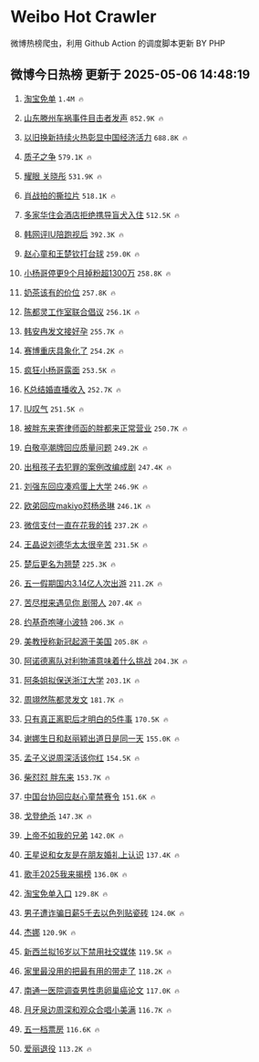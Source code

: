 # Weibo Hot Crawler 



微博热榜爬虫，利用 Github Action 的调度脚本更新 BY PHP 


## 微博今日热榜 更新于 2025-05-06 14:48:19 
1. [淘宝免单](https://s.weibo.com/weibo?q=%E6%B7%98%E5%AE%9D%E5%85%8D%E5%8D%95&t=31&band_rank=1&Refer=top) `1.4M 🔥` 

1. [山东滕州车祸事件目击者发声](https://s.weibo.com/weibo?q=%23%E5%B1%B1%E4%B8%9C%E6%BB%95%E5%B7%9E%E8%BD%A6%E7%A5%B8%E4%BA%8B%E4%BB%B6%E7%9B%AE%E5%87%BB%E8%80%85%E5%8F%91%E5%A3%B0%23&t=31&band_rank=2&Refer=top) `852.9K 🔥` 

1. [以旧换新持续火热彰显中国经济活力](https://s.weibo.com/weibo?q=%23%E4%BB%A5%E6%97%A7%E6%8D%A2%E6%96%B0%E6%8C%81%E7%BB%AD%E7%81%AB%E7%83%AD%E5%BD%B0%E6%98%BE%E4%B8%AD%E5%9B%BD%E7%BB%8F%E6%B5%8E%E6%B4%BB%E5%8A%9B%23&t=31&band_rank=3&Refer=top) `688.8K 🔥` 

1. [质子之争](https://s.weibo.com/weibo?q=%E8%B4%A8%E5%AD%90%E4%B9%8B%E4%BA%89&t=31&band_rank=4&Refer=top) `579.1K 🔥` 

1. [耀眼 关晓彤](https://s.weibo.com/weibo?q=%E8%80%80%E7%9C%BC%20%E5%85%B3%E6%99%93%E5%BD%A4&t=31&band_rank=5&Refer=top) `531.9K 🔥` 

1. [肖战拍的撕拉片](https://s.weibo.com/weibo?q=%23%E8%82%96%E6%88%98%E6%8B%8D%E7%9A%84%E6%92%95%E6%8B%89%E7%89%87%23&t=31&band_rank=6&Refer=top) `518.1K 🔥` 

1. [多家华住会酒店拒绝携导盲犬入住](https://s.weibo.com/weibo?q=%23%E5%A4%9A%E5%AE%B6%E5%8D%8E%E4%BD%8F%E4%BC%9A%E9%85%92%E5%BA%97%E6%8B%92%E7%BB%9D%E6%90%BA%E5%AF%BC%E7%9B%B2%E7%8A%AC%E5%85%A5%E4%BD%8F%23&t=31&band_rank=7&Refer=top) `512.5K 🔥` 

1. [韩网评IU陪跑视后](https://s.weibo.com/weibo?q=%23%E9%9F%A9%E7%BD%91%E8%AF%84IU%E9%99%AA%E8%B7%91%E8%A7%86%E5%90%8E%23&t=31&band_rank=8&Refer=top) `392.3K 🔥` 

1. [赵心童和王楚钦打台球](https://s.weibo.com/weibo?q=%23%E8%B5%B5%E5%BF%83%E7%AB%A5%E5%92%8C%E7%8E%8B%E6%A5%9A%E9%92%A6%E6%89%93%E5%8F%B0%E7%90%83%23&t=31&band_rank=9&Refer=top) `259.0K 🔥` 

1. [小杨哥停更9个月掉粉超1300万](https://s.weibo.com/weibo?q=%23%E5%B0%8F%E6%9D%A8%E5%93%A5%E5%81%9C%E6%9B%B49%E4%B8%AA%E6%9C%88%E6%8E%89%E7%B2%89%E8%B6%851300%E4%B8%87%23&t=31&band_rank=10&Refer=top) `258.8K 🔥` 

1. [奶茶该有的价位](https://s.weibo.com/weibo?q=%E5%A5%B6%E8%8C%B6%E8%AF%A5%E6%9C%89%E7%9A%84%E4%BB%B7%E4%BD%8D&t=31&band_rank=11&Refer=top) `257.8K 🔥` 

1. [陈都灵工作室联合倡议](https://s.weibo.com/weibo?q=%E9%99%88%E9%83%BD%E7%81%B5%E5%B7%A5%E4%BD%9C%E5%AE%A4%E8%81%94%E5%90%88%E5%80%A1%E8%AE%AE&t=31&band_rank=12&Refer=top) `256.1K 🔥` 

1. [韩安冉发文接好孕](https://s.weibo.com/weibo?q=%23%E9%9F%A9%E5%AE%89%E5%86%89%E5%8F%91%E6%96%87%E6%8E%A5%E5%A5%BD%E5%AD%95%23&t=31&band_rank=13&Refer=top) `255.7K 🔥` 

1. [赛博重庆具象化了](https://s.weibo.com/weibo?q=%23%E8%B5%9B%E5%8D%9A%E9%87%8D%E5%BA%86%E5%85%B7%E8%B1%A1%E5%8C%96%E4%BA%86%23&t=31&band_rank=14&Refer=top) `254.2K 🔥` 

1. [疯狂小杨哥露面](https://s.weibo.com/weibo?q=%23%E7%96%AF%E7%8B%82%E5%B0%8F%E6%9D%A8%E5%93%A5%E9%9C%B2%E9%9D%A2%23&t=31&band_rank=15&Refer=top) `253.5K 🔥` 

1. [K总结婚直播收入](https://s.weibo.com/weibo?q=%23K%E6%80%BB%E7%BB%93%E5%A9%9A%E7%9B%B4%E6%92%AD%E6%94%B6%E5%85%A5%23&t=31&band_rank=16&Refer=top) `252.7K 🔥` 

1. [IU叹气](https://s.weibo.com/weibo?q=%23IU%E5%8F%B9%E6%B0%94%23&t=31&band_rank=17&Refer=top) `251.5K 🔥` 

1. [被胖东来寄律师函的胖都来正常营业](https://s.weibo.com/weibo?q=%23%E8%A2%AB%E8%83%96%E4%B8%9C%E6%9D%A5%E5%AF%84%E5%BE%8B%E5%B8%88%E5%87%BD%E7%9A%84%E8%83%96%E9%83%BD%E6%9D%A5%E6%AD%A3%E5%B8%B8%E8%90%A5%E4%B8%9A%23&t=31&band_rank=18&Refer=top) `250.7K 🔥` 

1. [白敬亭潮牌回应质量问题](https://s.weibo.com/weibo?q=%23%E7%99%BD%E6%95%AC%E4%BA%AD%E6%BD%AE%E7%89%8C%E5%9B%9E%E5%BA%94%E8%B4%A8%E9%87%8F%E9%97%AE%E9%A2%98%23&t=31&band_rank=19&Refer=top) `249.2K 🔥` 

1. [出租孩子去犯罪的案例改编成剧](https://s.weibo.com/weibo?q=%23%E5%87%BA%E7%A7%9F%E5%AD%A9%E5%AD%90%E5%8E%BB%E7%8A%AF%E7%BD%AA%E7%9A%84%E6%A1%88%E4%BE%8B%E6%94%B9%E7%BC%96%E6%88%90%E5%89%A7%23&t=31&band_rank=20&Refer=top) `247.4K 🔥` 

1. [刘强东回应凑鸡蛋上大学](https://s.weibo.com/weibo?q=%23%E5%88%98%E5%BC%BA%E4%B8%9C%E5%9B%9E%E5%BA%94%E5%87%91%E9%B8%A1%E8%9B%8B%E4%B8%8A%E5%A4%A7%E5%AD%A6%23&t=31&band_rank=21&Refer=top) `246.9K 🔥` 

1. [欧弟回应makiyo怼杨丞琳](https://s.weibo.com/weibo?q=%23%E6%AC%A7%E5%BC%9F%E5%9B%9E%E5%BA%94makiyo%E6%80%BC%E6%9D%A8%E4%B8%9E%E7%90%B3%23&t=31&band_rank=22&Refer=top) `246.1K 🔥` 

1. [微信支付一直在花我的钱](https://s.weibo.com/weibo?q=%E5%BE%AE%E4%BF%A1%E6%94%AF%E4%BB%98%E4%B8%80%E7%9B%B4%E5%9C%A8%E8%8A%B1%E6%88%91%E7%9A%84%E9%92%B1&t=31&band_rank=23&Refer=top) `237.2K 🔥` 

1. [王晶说刘德华太太很辛苦](https://s.weibo.com/weibo?q=%23%E7%8E%8B%E6%99%B6%E8%AF%B4%E5%88%98%E5%BE%B7%E5%8D%8E%E5%A4%AA%E5%A4%AA%E5%BE%88%E8%BE%9B%E8%8B%A6%23&t=31&band_rank=24&Refer=top) `231.5K 🔥` 

1. [楚后更名为翘楚](https://s.weibo.com/weibo?q=%23%E6%A5%9A%E5%90%8E%E6%9B%B4%E5%90%8D%E4%B8%BA%E7%BF%98%E6%A5%9A%23&t=31&band_rank=25&Refer=top) `225.3K 🔥` 

1. [五一假期国内3.14亿人次出游](https://s.weibo.com/weibo?q=%23%E4%BA%94%E4%B8%80%E5%81%87%E6%9C%9F%E5%9B%BD%E5%86%853.14%E4%BA%BF%E4%BA%BA%E6%AC%A1%E5%87%BA%E6%B8%B8%23&t=31&band_rank=26&Refer=top) `211.2K 🔥` 

1. [苦尽柑来遇见你 剧带人](https://s.weibo.com/weibo?q=%E8%8B%A6%E5%B0%BD%E6%9F%91%E6%9D%A5%E9%81%87%E8%A7%81%E4%BD%A0%20%E5%89%A7%E5%B8%A6%E4%BA%BA&t=31&band_rank=27&Refer=top) `207.4K 🔥` 

1. [约基奇咆哮小波特](https://s.weibo.com/weibo?q=%23%E7%BA%A6%E5%9F%BA%E5%A5%87%E5%92%86%E5%93%AE%E5%B0%8F%E6%B3%A2%E7%89%B9%23&t=31&band_rank=28&Refer=top) `206.3K 🔥` 

1. [美教授称新冠起源于美国](https://s.weibo.com/weibo?q=%E7%BE%8E%E6%95%99%E6%8E%88%E7%A7%B0%E6%96%B0%E5%86%A0%E8%B5%B7%E6%BA%90%E4%BA%8E%E7%BE%8E%E5%9B%BD&t=31&band_rank=29&Refer=top) `205.8K 🔥` 

1. [阿诺德离队对利物浦意味着什么挑战](https://s.weibo.com/weibo?q=%E9%98%BF%E8%AF%BA%E5%BE%B7%E7%A6%BB%E9%98%9F%E5%AF%B9%E5%88%A9%E7%89%A9%E6%B5%A6%E6%84%8F%E5%91%B3%E7%9D%80%E4%BB%80%E4%B9%88%E6%8C%91%E6%88%98&t=31&band_rank=30&Refer=top) `204.3K 🔥` 

1. [阿条姐拟保送浙江大学](https://s.weibo.com/weibo?q=%23%E9%98%BF%E6%9D%A1%E5%A7%90%E6%8B%9F%E4%BF%9D%E9%80%81%E6%B5%99%E6%B1%9F%E5%A4%A7%E5%AD%A6%23&t=31&band_rank=31&Refer=top) `203.1K 🔥` 

1. [周翊然陈都灵发文](https://s.weibo.com/weibo?q=%23%E5%91%A8%E7%BF%8A%E7%84%B6%E9%99%88%E9%83%BD%E7%81%B5%E5%8F%91%E6%96%87%23&t=31&band_rank=32&Refer=top) `181.7K 🔥` 

1. [只有真正离职后才明白的5件事](https://s.weibo.com/weibo?q=%E5%8F%AA%E6%9C%89%E7%9C%9F%E6%AD%A3%E7%A6%BB%E8%81%8C%E5%90%8E%E6%89%8D%E6%98%8E%E7%99%BD%E7%9A%845%E4%BB%B6%E4%BA%8B&t=31&band_rank=33&Refer=top) `170.5K 🔥` 

1. [谢娜生日和赵丽颖出道日是同一天](https://s.weibo.com/weibo?q=%23%E8%B0%A2%E5%A8%9C%E7%94%9F%E6%97%A5%E5%92%8C%E8%B5%B5%E4%B8%BD%E9%A2%96%E5%87%BA%E9%81%93%E6%97%A5%E6%98%AF%E5%90%8C%E4%B8%80%E5%A4%A9%23&t=31&band_rank=34&Refer=top) `155.0K 🔥` 

1. [孟子义说周深活该你红](https://s.weibo.com/weibo?q=%E5%AD%9F%E5%AD%90%E4%B9%89%E8%AF%B4%E5%91%A8%E6%B7%B1%E6%B4%BB%E8%AF%A5%E4%BD%A0%E7%BA%A2&t=31&band_rank=35&Refer=top) `154.5K 🔥` 

1. [柴怼怼 胖东来](https://s.weibo.com/weibo?q=%E6%9F%B4%E6%80%BC%E6%80%BC%20%E8%83%96%E4%B8%9C%E6%9D%A5&t=31&band_rank=36&Refer=top) `153.7K 🔥` 

1. [中国台协回应赵心童禁赛令](https://s.weibo.com/weibo?q=%23%E4%B8%AD%E5%9B%BD%E5%8F%B0%E5%8D%8F%E5%9B%9E%E5%BA%94%E8%B5%B5%E5%BF%83%E7%AB%A5%E7%A6%81%E8%B5%9B%E4%BB%A4%23&t=31&band_rank=37&Refer=top) `151.6K 🔥` 

1. [戈登绝杀](https://s.weibo.com/weibo?q=%E6%88%88%E7%99%BB%E7%BB%9D%E6%9D%80&t=31&band_rank=38&Refer=top) `147.3K 🔥` 

1. [上帝不如我的兄弟](https://s.weibo.com/weibo?q=%E4%B8%8A%E5%B8%9D%E4%B8%8D%E5%A6%82%E6%88%91%E7%9A%84%E5%85%84%E5%BC%9F&t=31&band_rank=39&Refer=top) `142.0K 🔥` 

1. [王星说和女友是在朋友婚礼上认识](https://s.weibo.com/weibo?q=%E7%8E%8B%E6%98%9F%E8%AF%B4%E5%92%8C%E5%A5%B3%E5%8F%8B%E6%98%AF%E5%9C%A8%E6%9C%8B%E5%8F%8B%E5%A9%9A%E7%A4%BC%E4%B8%8A%E8%AE%A4%E8%AF%86&t=31&band_rank=40&Refer=top) `137.4K 🔥` 

1. [歌手2025我来揭榜](https://s.weibo.com/weibo?q=%23%E6%AD%8C%E6%89%8B2025%E6%88%91%E6%9D%A5%E6%8F%AD%E6%A6%9C%23&t=31&band_rank=41&Refer=top) `136.0K 🔥` 

1. [淘宝免单入口](https://s.weibo.com/weibo?q=%E6%B7%98%E5%AE%9D%E5%85%8D%E5%8D%95%E5%85%A5%E5%8F%A3&t=31&band_rank=42&Refer=top) `129.8K 🔥` 

1. [男子遭诈骗日薪5千去以色列贴瓷砖](https://s.weibo.com/weibo?q=%23%E7%94%B7%E5%AD%90%E9%81%AD%E8%AF%88%E9%AA%97%E6%97%A5%E8%96%AA5%E5%8D%83%E5%8E%BB%E4%BB%A5%E8%89%B2%E5%88%97%E8%B4%B4%E7%93%B7%E7%A0%96%23&t=31&band_rank=43&Refer=top) `124.0K 🔥` 

1. [杰娜](https://s.weibo.com/weibo?q=%E6%9D%B0%E5%A8%9C&t=31&band_rank=44&Refer=top) `120.9K 🔥` 

1. [新西兰拟16岁以下禁用社交媒体](https://s.weibo.com/weibo?q=%23%E6%96%B0%E8%A5%BF%E5%85%B0%E6%8B%9F16%E5%B2%81%E4%BB%A5%E4%B8%8B%E7%A6%81%E7%94%A8%E7%A4%BE%E4%BA%A4%E5%AA%92%E4%BD%93%23&t=31&band_rank=45&Refer=top) `119.5K 🔥` 

1. [家里最没用的把最有用的带走了](https://s.weibo.com/weibo?q=%E5%AE%B6%E9%87%8C%E6%9C%80%E6%B2%A1%E7%94%A8%E7%9A%84%E6%8A%8A%E6%9C%80%E6%9C%89%E7%94%A8%E7%9A%84%E5%B8%A6%E8%B5%B0%E4%BA%86&t=31&band_rank=46&Refer=top) `118.2K 🔥` 

1. [南通一医院调查男性患卵巢癌论文](https://s.weibo.com/weibo?q=%23%E5%8D%97%E9%80%9A%E4%B8%80%E5%8C%BB%E9%99%A2%E8%B0%83%E6%9F%A5%E7%94%B7%E6%80%A7%E6%82%A3%E5%8D%B5%E5%B7%A2%E7%99%8C%E8%AE%BA%E6%96%87%23&t=31&band_rank=47&Refer=top) `117.0K 🔥` 

1. [月牙泉边周深和观众合唱小美满](https://s.weibo.com/weibo?q=%23%E6%9C%88%E7%89%99%E6%B3%89%E8%BE%B9%E5%91%A8%E6%B7%B1%E5%92%8C%E8%A7%82%E4%BC%97%E5%90%88%E5%94%B1%E5%B0%8F%E7%BE%8E%E6%BB%A1%23&t=31&band_rank=48&Refer=top) `116.7K 🔥` 

1. [五一档票房](https://s.weibo.com/weibo?q=%E4%BA%94%E4%B8%80%E6%A1%A3%E7%A5%A8%E6%88%BF&t=31&band_rank=49&Refer=top) `116.6K 🔥` 

1. [爱丽退役](https://s.weibo.com/weibo?q=%E7%88%B1%E4%B8%BD%E9%80%80%E5%BD%B9&t=31&band_rank=50&Refer=top) `113.2K 🔥` 

